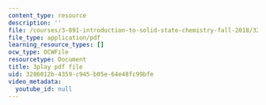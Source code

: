 ```yaml
---
content_type: resource
description: ''
file: /courses/3-091-introduction-to-solid-state-chemistry-fall-2018/3286012b4359c945b05e64e48fc99bfe_Ep7mkm_T0Po.pdf
file_type: application/pdf
learning_resource_types: []
ocw_type: OCWFile
resourcetype: Document
title: 3play pdf file
uid: 3286012b-4359-c945-b05e-64e48fc99bfe
video_metadata:
  youtube_id: null
---
```


